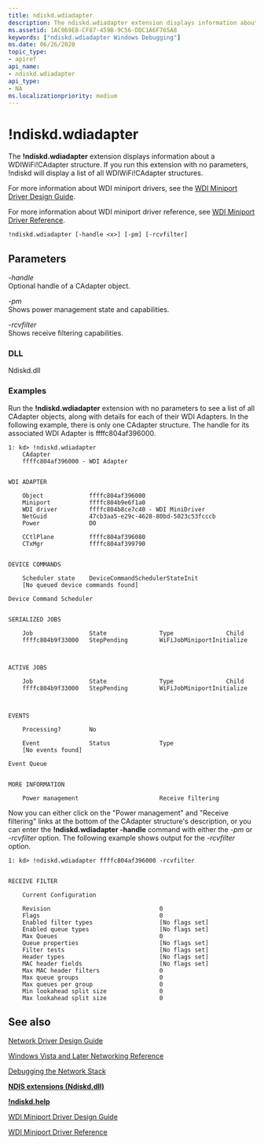 ```yaml
---
title: ndiskd.wdiadapter
description: The ndiskd.wdiadapter extension displays information about a WDIWiFi CAdapter structure. If you run this extension with no parameters, ndiskd will display a list of all WDIWiFi CAdapter structures.
ms.assetid: 1AC069E8-CF87-459B-9C56-DDC1A6F765A8
keywords: ["ndiskd.wdiadapter Windows Debugging"]
ms.date: 06/26/2020
topic_type:
- apiref
api_name:
- ndiskd.wdiadapter
api_type:
- NA
ms.localizationpriority: medium
---
```


# !ndiskd.wdiadapter

The **!ndiskd.wdiadapter** extension displays information about a WDIWiFi!CAdapter structure. If you run this extension with no parameters, !ndiskd will display a list of all WDIWiFi!CAdapter structures.

For more information about WDI miniport drivers, see the [WDI Miniport Driver Design Guide](https://docs.microsoft.com/windows-hardware/drivers/network/wdi-miniport-driver-design-guide).

For more information about WDI miniport driver reference, see [WDI Miniport Driver Reference](https://docs.microsoft.com/windows-hardware/drivers/ddi/_netvista/).

```console
!ndiskd.wdiadapter [-handle <x>] [-pm] [-rcvfilter] 
```

## Parameters

<span id="_______-handle______"></span><span id="_______-HANDLE______"></span> *-handle*   
Optional handle of a CAdapter object.

<span id="_______-pm______"></span><span id="_______-PM______"></span> *-pm*   
Shows power management state and capabilities.

<span id="_______-rcvfilter______"></span><span id="_______-RCVFILTER______"></span> *-rcvfilter*   
Shows receive filtering capabilities.

### DLL

Ndiskd.dll

### Examples

Run the **!ndiskd.wdiadapter** extension with no parameters to see a list of all CAdapter objects, along with details for each of their WDI Adapters. In the following example, there is only one CAdapter structure. The handle for its associated WDI Adapter is ffffc804af396000.

```console
1: kd> !ndiskd.wdiadapter
    CAdapter
    ffffc804af396000 - WDI Adapter


WDI ADAPTER

    Object             ffffc804af396000
    Miniport           ffffc804b9e6f1a0
    WDI driver         ffffc804b8ce7c40 - WDI MiniDriver
    NetGuid            47cb3aa5-e29c-4628-80bd-5023c53fcccb
    Power              D0

    CCtlPlane          ffffc804af396080
    CTxMgr             ffffc804af399790


DEVICE COMMANDS

    Scheduler state    DeviceCommandSchedulerStateInit
    [No queued device commands found]

Device Command Scheduler


SERIALIZED JOBS

    Job                State               Type               Child             
    ffffc804b9f33000   StepPending         WiFiJobMiniportInitialize



ACTIVE JOBS

    Job                State               Type               Child             
    ffffc804b9f33000   StepPending         WiFiJobMiniportInitialize



EVENTS

    Processing?        No

    Event              Status              Type                                 
    [No events found]

Event Queue


MORE INFORMATION

    Power management                       Receive filtering
```

Now you can either click on the "Power management" and "Receive filtering" links at the bottom of the CAdapter structure's description, or you can enter the **!ndiskd.wdiadapter -handle** command with either the *-pm* or *-rcvfilter* option. The following example shows output for the *-rcvfilter* option.

```console
1: kd> !ndiskd.wdiadapter ffffc804af396000 -rcvfilter


RECEIVE FILTER

    Current Configuration

    Revision                               0
    Flags                                  0
    Enabled filter types                   [No flags set]
    Enabled queue types                    [No flags set]
    Max Queues                             0
    Queue properties                       [No flags set]
    Filter tests                           [No flags set]
    Header types                           [No flags set]
    MAC header fields                      [No flags set]
    Max MAC header filters                 0
    Max queue groups                       0
    Max queues per group                   0
    Min lookahead split size               0
    Max lookahead split size               0
```

## See also

[Network Driver Design Guide](https://docs.microsoft.com/windows-hardware/drivers/network/index)

[Windows Vista and Later Networking Reference](https://docs.microsoft.com/windows-hardware/drivers/ddi/_netvista/)

[Debugging the Network Stack](https://channel9.msdn.com/Shows/Defrag-Tools/Defrag-Tools-175-Debugging-the-Network-Stack)

[**NDIS extensions (Ndiskd.dll)**](ndis-extensions--ndiskd-dll-.md)

[**!ndiskd.help**](-ndiskd-help.md)

[WDI Miniport Driver Design Guide](https://docs.microsoft.com/windows-hardware/drivers/network/wdi-miniport-driver-design-guide)

[WDI Miniport Driver Reference](https://docs.microsoft.com/windows-hardware/drivers/ddi/_netvista/)
